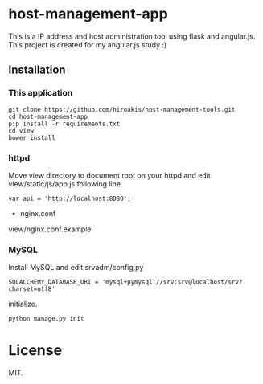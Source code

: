 # host-management-app

This is a IP address and host administration tool using flask and angular.js.
This project is created for my angular.js study :)

## Installation

### This application

```
git clone https://github.com/hiroakis/host-management-tools.git
cd host-management-app
pip install -r requirements.txt
cd view
bower install
```

### httpd

Move view directory to document root on your httpd and edit view/static/js/app.js following line.

```
var api = 'http://localhost:8080';
```

* nginx.conf

view/nginx.conf.example

### MySQL

Install MySQL and edit srvadm/config.py

```
SQLALCHEMY_DATABASE_URI = 'mysql+pymysql://srv:srv@localhost/srv?charset=utf8'
```

initialize.

```
python manage.py init
```

# License

MIT.

